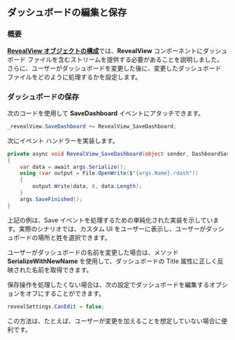 ## ダッシュボードの編集と保存

### 概要

[**RevealView オブジェクトの構成**](configuring-revealview.md)では、__RevealView__ コンポーネントにダッシュボード ファイルを含むストリームを提供する必要があることを説明しました。さらに、ユーザーがダッシュボードを変更した後に、変更したダッシュボード ファイルをどのように処理するかを設定します。

### ダッシュボードの保存

次のコードを使用して __SaveDashboard__ イベントにアタッチできます。

``` csharp
_revealView.SaveDashboard += RevealView_SaveDashboard;
```

次にイベント ハンドラーを実装します。

``` csharp
private async void RevealView_SaveDashboard(object sender, DashboardSaveEventArgs args)
{
    var data = await args.Serialize();
    using (var output = File.OpenWrite($"{args.Name}.rdash"))
    {
        output.Write(data, 0, data.Length);
    }
    args.SaveFinished();
}
```

上記の例は、Save イベントを処理するための単純化された実装を示しています。実際のシナリオでは、カスタム UI をユーザーに表示し、ユーザーがダッシュボードの場所と姓を選択できます。

ユーザーがダッシュボードの名前を変更した場合は、メソッド __SerializeWithNewName__ を使用して、ダッシュボードの Title 属性に正しく反映された名前を取得できます。

保存操作を処理したくない場合は、次の設定でダッシュボードを編集するオプションをオフにすることができます。

``` csharp
revealSettings.CanEdit = false;
```

この方法は、たとえば、ユーザーが変更を加えることを想定していない場合に便利です。
